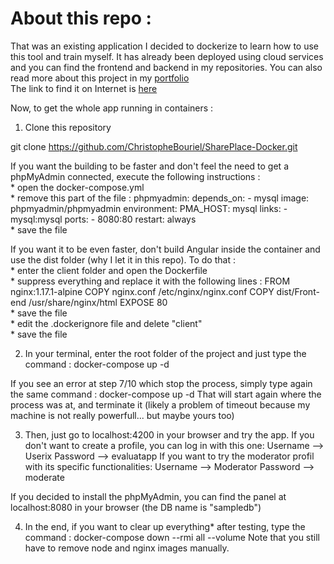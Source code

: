 # About this repo :
That was an existing application I decided to dockerize to learn how to use this tool and train myself.
It has already been deployed using cloud services and you can find the frontend and backend in my repositories. You can also read more about this project in my [portfolio](htts://portfolio-christophe-bouriel.netlify.app)  
The link to find it on Internet is [here](shareplace4u.netlify.app)

Now, to get the whole app running in containers :

1. Clone this repository

git clone https://github.com/ChristopheBouriel/SharePlace-Docker.git

If you want the building to be faster and don't feel the need to get a phpMyAdmin connected, execute the following instructions :  
	* open the docker-compose.yml  
	* remove this part of the file :
		phpmyadmin:
    		  depends_on:
		    - mysql
    		  image: phpmyadmin/phpmyadmin
    		  environment:
      		    PMA_HOST: mysql
		  links:
 		    - mysql:mysql
  		  ports:
   		    - 8080:80
    		  restart: always  
	* save the file

If you want it to be even faster, don't build Angular inside the container and use the dist folder (why I let it in this repo). To do that :  
	* enter the client folder and open the Dockerfile  
	* suppress everything and replace it with the following lines :
		FROM nginx:1.17.1-alpine
		COPY nginx.conf /etc/nginx/nginx.conf
		COPY dist/Front-end /usr/share/nginx/html
		EXPOSE 80  
	* save the file  
	* edit the .dockerignore file and delete "client"  
	* save the file  

2. In your terminal, enter the root folder of the project and just type the command :
docker-compose up -d

If you see an error at step 7/10 which stop the process, simply type again the same command :
docker-compose up -d
That will start again where the process was at, and terminate it (likely a problem of timeout because my machine is not really powerfull... but maybe yours too)

3. Then, just go to localhost:4200 in your browser and try the app.
If you don't want to create a profile, you can log in with this one:
Username --> Userix
Password --> evaluatapp
If you want to try the moderator profil with its specific functionalities:
Username --> Moderator
Password --> moderate

If you decided to install the phpMyAdmin, you can find the panel at localhost:8080 in your browser (the DB name is "sampledb")

4. In the end, if you want to clear up everything* after testing, type the command :
docker-compose down --rmi all --volume
Note that you still have to remove node and nginx images manually.
